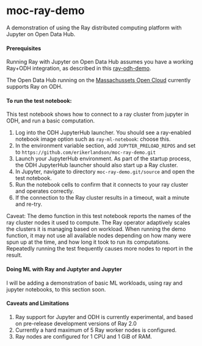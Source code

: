 # moc-ray-demo

A demonstration of using the Ray distributed computing platform with Jupyter on Open Data Hub.

#### Prerequisites

Running Ray with Jupyter on Open Data Hub assumes you have a working Ray+ODH integration, as described in this
[ray-odh-demo](https://github.com/erikerlandson/ray-odh-demo).

The Open Data Hub running on the
[Massachussets Open Cloud](https://www.operate-first.cloud/users/support/)
currently supports Ray on ODH.

#### To run the test notebook:

This test notebook shows how to connect to a ray cluster from jupyter in ODH,
and run a basic computation.

1. Log into the ODH JupyterHub launcher. You should see a ray-enabled notebook image option such as `ray-ml-notebook`: choose this.
1. In the environment variable section, add `JUPYTER_PRELOAD_REPOS` and set to `https://github.com/erikerlandson/moc-ray-demo.git`
1. Launch your JupyterHub environment. As part of the startup process, the ODH JupyterHub launcher should also start up a Ray cluster.
1. In Jupyter, navigate to directory `moc-ray-demo.git/source` and open the test notebook.
1. Run the notebook cells to confirm that it connects to your ray cluster and operates correctly.
1. If the connection to the Ray cluster results in a timeout, wait a minute and re-try.

Caveat: The demo function in this test notebook reports the names of the ray cluster nodes it used to compute.
The Ray operator adaptively scales the clusters it is managing based on workload.
When running the demo function, it may not use all available nodes depending on how many were spun up at the time,
and how long it took to run its computations.
Repeatedly running the test frequently causes more nodes to report in the result.

#### Doing ML with Ray and Juptyter and Jupyter

I will be adding a demonstration of basic ML workloads, using ray and jupyter notebooks, to this section soon.

#### Caveats and Limitations

1. Ray support for Jupyter and ODH is currently experimental, and based on pre-release development versions of Ray 2.0
1. Currently a hard maximum of 5 Ray worker nodes is configured.
1. Ray nodes are configured for 1 CPU and 1 GiB of RAM.
